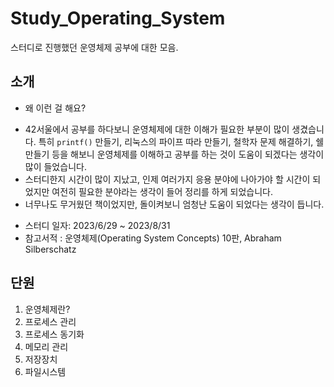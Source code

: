# Study_Operating_System
스터디로 진행했던 운영체제 공부에 대한 모음.

## 소개
* 왜 이런 걸 해요?
- 42서울에서 공부를 하다보니 운영체제에 대한 이해가 필요한 부분이 많이 생겼습니다. 특히 `printf()` 만들기, 리눅스의 파이프 따라 만들기, 철학자 문제 해결하기, 쉘 만들기 등을 해보니 운영체제를 이해하고 공부를 하는 것이 도움이 되겠다는 생각이 많이 들었습니다.
- 스터디한지 시간이 많이 지났고, 인제 여러가지 응용 분야에 나아가야 할 시간이 되었지만 여전히 필요한 분야라는 생각이 들어 정리를 하게 되었습니다.
- 너무나도 무거웠던 책이었지만, 돌이켜보니 엄청난 도움이 되었다는 생각이 듭니다.

* 스터디 일자: 2023/6/29 ~ 2023/8/31
* 참고서적 : 운영체제(Operating System Concepts) 10판, Abraham Silberschatz 

## 단원
1. 운영체제란?
2. 프로세스 관리
3. 프로세스 동기화
4. 메모리 관리
5. 저장장치
6. 파일시스템